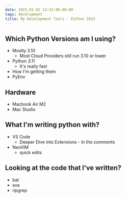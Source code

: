 ```yaml
---
date: 2023-01-02 13:42:00-08:00
tags: development
title: My Development Tools - Python 2023
---
```


## Which Python Versions am I using?

- Mostly 3.10
  - Most Cloud Providers still run 3.10 or lower
- Python 3.11
  - It's really fast
- How I'm getting them
- PyEnv

## Hardware

- Macbook Air M2
- Mac Studio

## What I'm writing python with?

- VS Code
  - Deeper Dive into Extensions - In the comments
- NeoVIM
  - quick edits

## Looking at the code that I've written?

- bat
- exa
- ripgrep